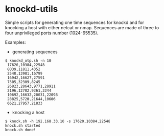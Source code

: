 # knockd-utils
Simple scripts for generating one time sequences for knockd and for knocking a host with either netcat or nmap. Sequences are made of three to four unprivileged ports number (1024-65535).

Examples:
* generating sequences
```
$ knockd_otp.sh -n 10
 17620,10384,22548
 8039,11811,4352
 2540,13981,16799
 16942,16627,27591
 7305,32309,8245
 26823,28643,9771,28911
 2196,12782,9361,3344
 10692,16632,20031,22098
 28825,5720,21644,10606
 6621,27957,21833
 ```
* knocking a host
 ```
 $ knock.sh -h 192.168.33.10 -s 17620,10384,22548
knock.sh started
knock.sh done!
```
